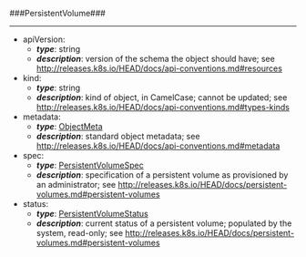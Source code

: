 ###PersistentVolume###

---
* apiVersion: 
  * **_type_**: string
  * **_description_**: version of the schema the object should have; see http://releases.k8s.io/HEAD/docs/api-conventions.md#resources
* kind: 
  * **_type_**: string
  * **_description_**: kind of object, in CamelCase; cannot be updated; see http://releases.k8s.io/HEAD/docs/api-conventions.md#types-kinds
* metadata: 
  * **_type_**: [ObjectMeta](ObjectMeta.md)
  * **_description_**: standard object metadata; see http://releases.k8s.io/HEAD/docs/api-conventions.md#metadata
* spec: 
  * **_type_**: [PersistentVolumeSpec](PersistentVolumeSpec.md)
  * **_description_**: specification of a persistent volume as provisioned by an administrator; see http://releases.k8s.io/HEAD/docs/persistent-volumes.md#persistent-volumes
* status: 
  * **_type_**: [PersistentVolumeStatus](PersistentVolumeStatus.md)
  * **_description_**: current status of a persistent volume; populated by the system, read-only; see http://releases.k8s.io/HEAD/docs/persistent-volumes.md#persistent-volumes
